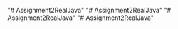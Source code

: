 "# Assignment2RealJava" 
"# Assignment2RealJava" 
"# Assignment2RealJava" 
"# Assignment2RealJava" 
